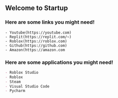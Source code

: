 ## Welcome to Startup

### Here are some links you might need!
```markup
- Youtube(https://youtube.com)
- Replit(https://replit.com/~)
- Roblox(https://roblox.com)
- Github(https://github.com)
- Amazon(https://amazon.com
```
### Here are some applications you might need!
```markdown
- Roblox Studio
- Roblox
- Steam
- Visual Studio Code
- Pycharm
```
